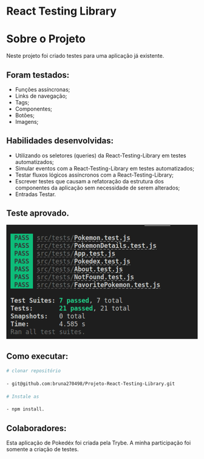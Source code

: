 # React Testing Library

# Sobre o Projeto

Neste projeto foi criado testes para uma aplicação já existente.

## Foram testados:

- Funções assíncronas;
- Links de navegação;
- Tags;
- Componentes;
- Botões;
- Imagens;

## Habilidades desenvolvidas:

- Utilizando os seletores (queries) da React-Testing-Library em testes automatizados;
- Simular eventos com a React-Testing-Library em testes automatizados;
- Testar fluxos lógicos assíncronos com a React-Testing-Library;
- Escrever testes que causam a refatoração da estrutura dos componentes da aplicação sem necessidade de serem alterados;
- Entradas Testar.

##  Teste aprovado.

![imagem](testepassando.png)

## Como executar:

```bash
# clonar repositório

- git@github.com:bruna270498/Projeto-React-Testing-Library.git

# Instale as 

- npm install.
```


## Colaboradores:

Esta aplicação de Pokedéx foi criada pela Trybe. A minha participação foi somente a criação de testes.
